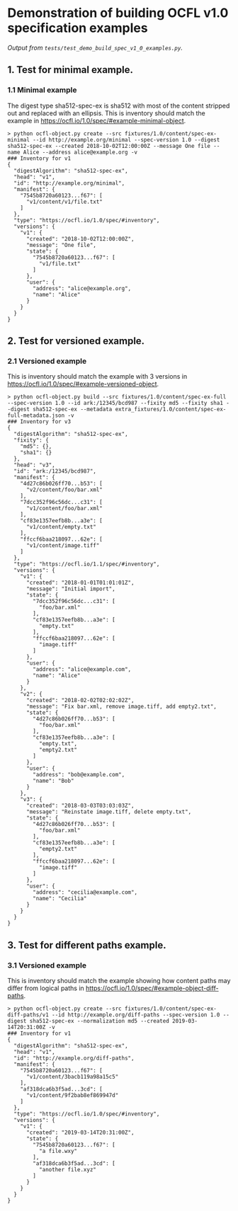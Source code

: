 # Demonstration of building OCFL v1.0 specification examples

_Output from `tests/test_demo_build_spec_v1_0_examples.py`._

## 1. Test for minimal example.

### 1.1 Minimal example

The digest type sha512-spec-ex is sha512 with most of the content stripped out and replaced with an ellipsis. This is inventory should match the example in <https://ocfl.io/1.0/spec/#example-minimal-object>.

```
> python ocfl-object.py create --src fixtures/1.0/content/spec-ex-minimal --id http://example.org/minimal --spec-version 1.0 --digest sha512-spec-ex --created 2018-10-02T12:00:00Z --message One file --name Alice --address alice@example.org -v
### Inventory for v1
{
  "digestAlgorithm": "sha512-spec-ex",
  "head": "v1",
  "id": "http://example.org/minimal",
  "manifest": {
    "7545b8720a60123...f67": [
      "v1/content/v1/file.txt"
    ]
  },
  "type": "https://ocfl.io/1.0/spec/#inventory",
  "versions": {
    "v1": {
      "created": "2018-10-02T12:00:00Z",
      "message": "One file",
      "state": {
        "7545b8720a60123...f67": [
          "v1/file.txt"
        ]
      },
      "user": {
        "address": "alice@example.org",
        "name": "Alice"
      }
    }
  }
}
```


## 2. Test for versioned example.

### 2.1 Versioned example

This is inventory should match the example with 3 versions in <https://ocfl.io/1.0/spec/#example-versioned-object>.

```
> python ocfl-object.py build --src fixtures/1.0/content/spec-ex-full --spec-version 1.0 --id ark:/12345/bcd987 --fixity md5 --fixity sha1 --digest sha512-spec-ex --metadata extra_fixtures/1.0/content/spec-ex-full-metadata.json -v
### Inventory for v3
{
  "digestAlgorithm": "sha512-spec-ex",
  "fixity": {
    "md5": {},
    "sha1": {}
  },
  "head": "v3",
  "id": "ark:/12345/bcd987",
  "manifest": {
    "4d27c86b026ff70...b53": [
      "v2/content/foo/bar.xml"
    ],
    "7dcc352f96c56dc...c31": [
      "v1/content/foo/bar.xml"
    ],
    "cf83e1357eefb8b...a3e": [
      "v1/content/empty.txt"
    ],
    "ffccf6baa218097...62e": [
      "v1/content/image.tiff"
    ]
  },
  "type": "https://ocfl.io/1.1/spec/#inventory",
  "versions": {
    "v1": {
      "created": "2018-01-01T01:01:01Z",
      "message": "Initial import",
      "state": {
        "7dcc352f96c56dc...c31": [
          "foo/bar.xml"
        ],
        "cf83e1357eefb8b...a3e": [
          "empty.txt"
        ],
        "ffccf6baa218097...62e": [
          "image.tiff"
        ]
      },
      "user": {
        "address": "alice@example.com",
        "name": "Alice"
      }
    },
    "v2": {
      "created": "2018-02-02T02:02:02Z",
      "message": "Fix bar.xml, remove image.tiff, add empty2.txt",
      "state": {
        "4d27c86b026ff70...b53": [
          "foo/bar.xml"
        ],
        "cf83e1357eefb8b...a3e": [
          "empty.txt",
          "empty2.txt"
        ]
      },
      "user": {
        "address": "bob@example.com",
        "name": "Bob"
      }
    },
    "v3": {
      "created": "2018-03-03T03:03:03Z",
      "message": "Reinstate image.tiff, delete empty.txt",
      "state": {
        "4d27c86b026ff70...b53": [
          "foo/bar.xml"
        ],
        "cf83e1357eefb8b...a3e": [
          "empty2.txt"
        ],
        "ffccf6baa218097...62e": [
          "image.tiff"
        ]
      },
      "user": {
        "address": "cecilia@example.com",
        "name": "Cecilia"
      }
    }
  }
}
```


## 3. Test for different paths example.

### 3.1 Versioned example

This is inventory should match the example showing how content paths may differ from logical paths in <https://ocfl.io/1.0/spec/#example-object-diff-paths>.

```
> python ocfl-object.py create --src fixtures/1.0/content/spec-ex-diff-paths/v1 --id http://example.org/diff-paths --spec-version 1.0 --digest sha512-spec-ex --normalization md5 --created 2019-03-14T20:31:00Z -v
### Inventory for v1
{
  "digestAlgorithm": "sha512-spec-ex",
  "head": "v1",
  "id": "http://example.org/diff-paths",
  "manifest": {
    "7545b8720a60123...f67": [
      "v1/content/3bacb119a98a15c5"
    ],
    "af318dca6b3f5ad...3cd": [
      "v1/content/9f2bab8ef869947d"
    ]
  },
  "type": "https://ocfl.io/1.0/spec/#inventory",
  "versions": {
    "v1": {
      "created": "2019-03-14T20:31:00Z",
      "state": {
        "7545b8720a60123...f67": [
          "a file.wxy"
        ],
        "af318dca6b3f5ad...3cd": [
          "another file.xyz"
        ]
      }
    }
  }
}
```


